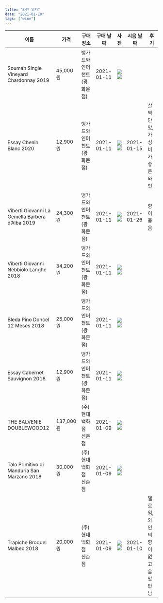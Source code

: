 ```yaml
---
title: "와인 일지"
date: "2021-01-10"
tags: ["wine"]
---
```


|이름|가격|구매 장소|구매 날짜|사진|시음 날짜|후기|
|---|---|---|---|---|---|---|
|Soumah Single Vineyard Chardonnay 2019|45,000원|뱅가드와인머천트(광화문점)|2021-01-11|![](/wine/soumah-single-vineyard-chardonnay-2019-front.jpg)![](/wine/soumah-single-vineyard-chardonnay-2019-back.jpg)|||
|Essay Chenin Blanc 2020|12,900원|뱅가드와인머천트(광화문점)|2021-01-11|![](/wine/essay-chenin-blanc-2020-front.jpg)![](/wine/essay-chenin-blanc-2020-back.jpg)|2021-01-15|살짝 단 맛, 가성비가 좋은 와인|
|Viberti Giovanni La Gemella Barbera d’Alba 2019|24,300원|뱅가드와인머천트(광화문점)|2021-01-11|![](/wine/viberti-giovanni-la-gemella-barbera-d’alba-2019-front.jpg)![](/wine/viberti-giovanni-la-gemella-barbera-d’alba-2019-front.jpg)|2021-01-26|향이 좋음|
|Viberti Giovanni Nebbiolo Langhe 2018|34,200원|뱅가드와인머천트(광화문점)|2021-01-11|![](/wine/viberti-giovanni-nebbiolo-langhe-2018-front.jpg)![](/wine/viberti-giovanni-nebbiolo-langhe-2018-back.jpg)|||
|Bleda Pino Doncel 12 Meses 2018|25,000원|뱅가드와인머천트(광화문점)|2021-01-11|![](/wine/bleda-pino-doncel-12-meses-2018-front.jpg)![](/wine/bleda-pino-doncel-12-meses-2018-back.jpg)||||
|Essay Cabernet Sauvignon 2018|12,900원|뱅가드와인머천트(광화문점)|2021-01-11|![](/wine/essay-cabernet-sauvignon-2018-front.jpg)![](/wine/essay-cabernet-sauvignon-2018-back.jpg)||
|THE BALVENIE DOUBLEWOOD12|137,000원|(주)현대백화점 신촌점|2021-01-09|![](/wine/the-balvenie-doublewood12-front.jpg)![](/wine/the-balvenie-doublewood12-back.jpg)|||
|Talo Primitivo di Manduria San Marzano 2018|30,000원|(주)현대백화점 신촌점|2021-01-09|![](/wine/talo-primitivo-di-manduria-san-marzano-2018-front.jpg)![](/wine/talo-primitivo-di-manduria-san-marzano-2018-back.jpg)|||
|Trapiche Broquel Malbec 2018|20,000원|(주)현대백화점 신촌점|2021-01-09|![](/wine/che-broquel-malbec-2018-front.jpg)![](/wine/che-broquel-malbec-2018-back.jpg)|2021-01-10|별로임, 와인의 향이 없고 술 맛만 남|
